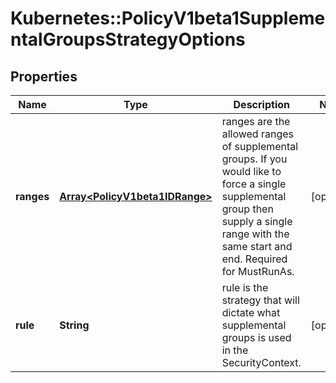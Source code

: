 # Kubernetes::PolicyV1beta1SupplementalGroupsStrategyOptions

## Properties
Name | Type | Description | Notes
------------ | ------------- | ------------- | -------------
**ranges** | [**Array&lt;PolicyV1beta1IDRange&gt;**](PolicyV1beta1IDRange.md) | ranges are the allowed ranges of supplemental groups.  If you would like to force a single supplemental group then supply a single range with the same start and end. Required for MustRunAs. | [optional] 
**rule** | **String** | rule is the strategy that will dictate what supplemental groups is used in the SecurityContext. | [optional] 


